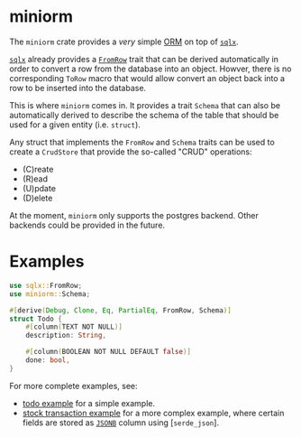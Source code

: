 # miniorm

The `miniorm` crate provides a *very* simple
[ORM](https://en.wikipedia.org/wiki/Object%E2%80%93relational_mapping)
on top of [`sqlx`](https://docs.rs/sqlx/latest/sqlx/).

[`sqlx`](https://docs.rs/sqlx/latest/sqlx/) already provides a 
[`FromRow`](https://docs.rs/sqlx/latest/sqlx/trait.FromRow.html) trait 
that can be derived automatically in order to convert a row from the 
database into an object. Howver, there is no corresponding `ToRow` macro 
that would allow convert an object back into a row to be inserted into
the database.

This is where `miniorm` comes in. It provides a trait `Schema`
that can also be automatically derived to describe the schema
of the table that should be used for a given entity (i.e. `struct`).

Any struct that implements the `FromRow` and `Schema` traits can be used 
to create a `CrudStore` that provide the so-called "CRUD" operations:
- (C)reate
- (R)ead
- (U)pdate
- (D)elete

At the moment, `miniorm` only supports the postgres backend. Other backends
could be provided in the future.

# Examples

```rust
use sqlx::FromRow;
use miniorm::Schema;

#[derive(Debug, Clone, Eq, PartialEq, FromRow, Schema)]
struct Todo {
    #[column(TEXT NOT NULL)]
    description: String,

    #[column(BOOLEAN NOT NULL DEFAULT false)]
    done: bool,
}

```

For more complete examples, see:
- [todo example](examples/todo/src/main.rs) for a simple example.
- [stock transaction example](examples/transactions/src/main.rs)
  for a more complex example, where certain fields are stored as
  [`JSONB`](https://www.postgresql.org/docs/current/datatype-json.html) column
  using [`serde_json`].

